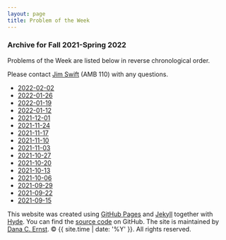 ```yaml
---
layout: page
title: Problem of the Week
---
```


### Archive for Fall 2021-Spring 2022

Problems of the Week are listed
below in reverse chronological order.

Please contact [Jim Swift](mailto:jwswift@gmail.com) (AMB 110) with any questions.

- <a href = "https://naumathstat.github.io/problem-of-the-week/files/2022-02-02">2022-02-02</a>
- <a href = "https://naumathstat.github.io/problem-of-the-week/files/2022-01-26">2022-01-26</a>
- <a href = "https://naumathstat.github.io/problem-of-the-week/files/2022-01-19">2022-01-19</a>
- <a href = "https://naumathstat.github.io/problem-of-the-week/files/2022-01-12">2022-01-12</a>
- <a href = "https://naumathstat.github.io/problem-of-the-week/files/2021-12-01">2021-12-01</a>
- <a href = "https://naumathstat.github.io/problem-of-the-week/files/2021-11-24">2021-11-24</a>
- <a href = "https://naumathstat.github.io/problem-of-the-week/files/2021-11-17">2021-11-17</a>
- <a href = "https://naumathstat.github.io/problem-of-the-week/files/2021-11-10">2021-11-10</a>
- <a href = "https://naumathstat.github.io/problem-of-the-week/files/2021-11-03">2021-11-03</a>
- <a href = "https://naumathstat.github.io/problem-of-the-week/files/2021-10-27">2021-10-27</a>
- <a href = "https://naumathstat.github.io/problem-of-the-week/files/2021-10-20">2021-10-20</a>
- <a href = "https://naumathstat.github.io/problem-of-the-week/files/2021-10-13">2021-10-13</a>
- <a href = "https://naumathstat.github.io/problem-of-the-week/files/2021-10-06">2021-10-06</a>
- <a href = "https://naumathstat.github.io/problem-of-the-week/files/2021-09-29">2021-09-29</a>
- <a href = "https://naumathstat.github.io/problem-of-the-week/files/2021-09-22">2021-09-22</a>
- <a href = "https://naumathstat.github.io/problem-of-the-week/files/2021-09-15">2021-09-15</a>

<p>This website was created using <a href="https://pages.github.com">GitHub Pages</a> 
and <a href="http://jekyllrb.com">Jekyll</a> together with 
<a href="http://hyde.getpoole.com">Hyde</a>. 
You can find the <a href="http://github.com/NAUMathStat/seminars">source code</a> on GitHub. 
The site is maintained by <a href="http://dcernst.github.io">Dana C. Ernst</a>. &copy; {{ site.time | date: '%Y' }}. 
All rights reserved.</p>
